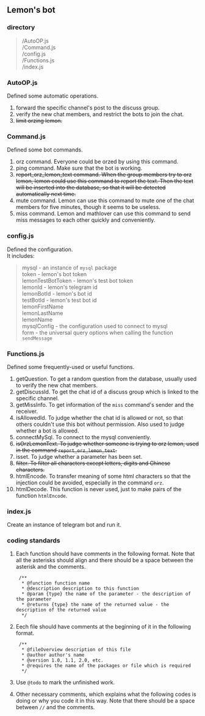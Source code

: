 ## Lemon's bot  

### directory  
>/AutoOP.js  
>/Command.js  
>/config.js  
>/Functions.js  
>/index.js  

### AutoOP.js  
Defined some automatic operations.  
1. forward the specific channel's post to the discuss group.  
2. verify the new chat members, and restrict the bots to join the chat.  
3. ~~limit orzing lemon.~~  

### Command.js  
Defined some bot commands.  
1. orz command.  Everyone could be orzed by using this command.  
2. ping command. Make sure that the bot is working.  
3. ~~report_orz_lemon_text command. When the group members try to orz lemon, lemon could use this command to report the text. Then the text will be inserted into the database, so that it will be detected automatically next time.~~  
4. mute command. Lemon can use this command to mute one of the chat members for five minutes, though it seems to be useless.  
5. miss command. Lemon and mathlover can use this command to send miss messages to each other quickly and conveniently.  

### config.js  
Defined the configuration.  
It includes:  
>mysql - an instance of `mysql` package  
>token - lemon's bot token  
>lemonTestBotToken - lemon's test bot token  
>lemonId - lemon's telegram id  
>lemonBotId - lemon's bot id  
>testBotId - lemon's test bot id  
>lemonFirstName  
>lemonLastName  
>lemonName  
>mysqlConfig - the configuration used to connect to mysql  
>form - the universal query options when calling the function `sendMessage`  

### Functions.js  
Defined some frequently-used or useful functions.  
1. getQuestion. To get a random question from the database, usually used to verify the new chat members.  
2. getDiscussId. To get the chat id of a discuss group which is linked to the specific channel.  
3. getMissInfo. To get information of the `miss` command's sender and the receiver.  
4. isAllowedId. To judge whether the chat id is allowed or not, so that others couldn't use this bot without permission. Also used to judge whether a bot is allowed.  
5. connectMySql. To connect to the mysql conveniently.  
6. ~~isOrzLemonText. To judge whether someone is trying to orz lemon, used in the command `report_orz_lemon_text`.~~  
7. isset. To judge whether a parameter has been set.  
8. ~~filter. To filter all characters except letters, digits and Chinese characters.~~  
9. htmlEncode. To transfer meaning of some html characters so that the injection could be avoided, especially in the command `orz`.  
10. htmlDecode. This function is never used, just to make pairs of the function `htmlEncode`.  

### index.js  
Create an instance of telegram bot and run it.  

### coding standards  
1. Each function should have comments in the following format. Note that all the asterisks should align and there should be a space between the asterisk and the comments.  

		/**  
		 * @function function name  
		 * @description description to this function  
		 * @param {type} the name of the parameter - the description of the parameter  
		 * @returns {type} the name of the returned value - the description of the returned value  
		 */  

2. Eech file should have comments at the beginning of it in the following format.  

		/**  
		 * @fileOverview description of this file  
		 * @author author's name  
		 * @version 1.0, 1.1, 2.0, etc.  
		 * @requires the name of the packages or file which is required  
		 */  

3. Use `@todo` to mark the unfinished work.  
4. Other necessary comments, which explains what the following codes is doing or why you code it in this way. Note that there should be a space between `//` and the comments.  